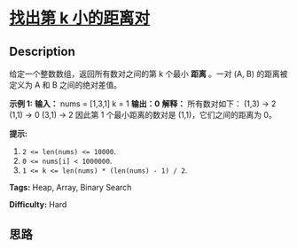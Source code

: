 # [找出第 k 小的距离对][title]

## Description

给定一个整数数组，返回所有数对之间的第 k 个最小 **距离** 。一对 (A, B) 的距离被定义为 A 和 B 之间的绝对差值。

**示例 1:**
            **输入：**    nums = [1,3,1]    k = 1    **输出：0**     **解释：**    所有数对如下：    (1,3) -> 2    (1,1) -> 0    (3,1) -> 2    因此第 1 个最小距离的数对是 (1,1)，它们之间的距离为 0。    

**提示:**

  1. `2 <= len(nums) <= 10000`.
  2. `0 <= nums[i] < 1000000`.
  3. `1 <= k <= len(nums) * (len(nums) - 1) / 2`.


**Tags:** Heap, Array, Binary Search

**Difficulty:** Hard

## 思路

[title]: https://leetcode-cn.com/problems/find-k-th-smallest-pair-distance
